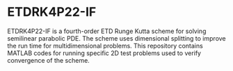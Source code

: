 # ETDRK4P22-IF
ETDRK4P22-IF is a fourth-order ETD Runge Kutta scheme for solving semilinear parabolic PDE. The scheme uses dimensional splitting to improve the run time for multidimensional problems. 
This repository contains MATLAB codes for running specific 2D test problems used to verify convergence of the scheme.

